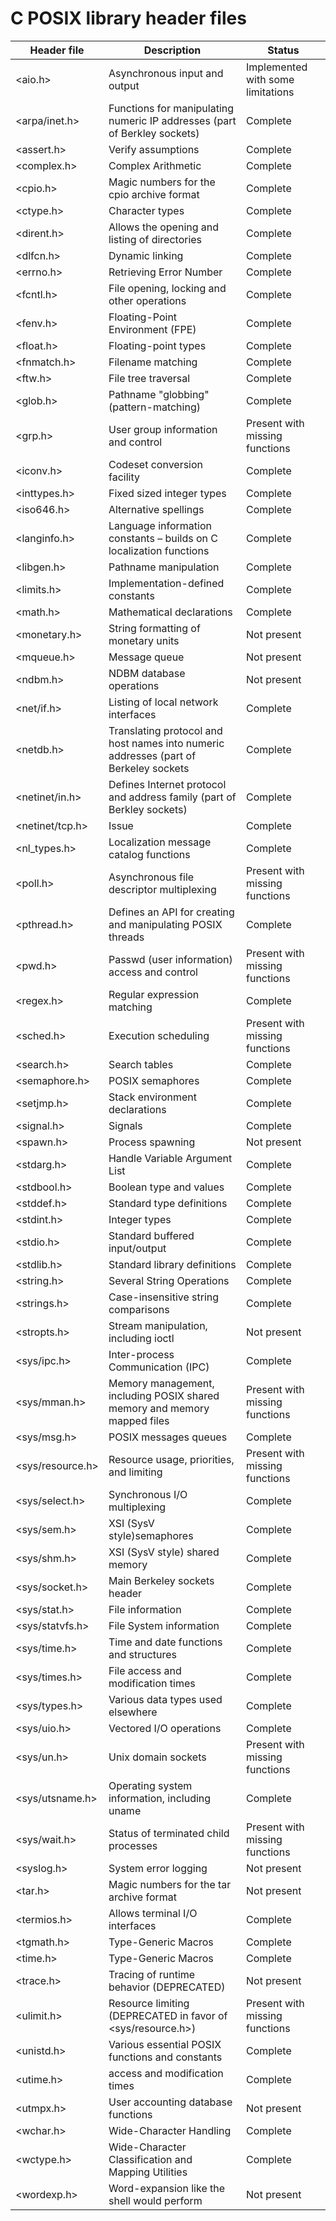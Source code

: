 # C POSIX library header files

| Header file              | Description                                                                           | Status                            |  
|--------------------------|---------------------------------------------------------------------------------------|-----------------------------------|
| <aio.h>                  | Asynchronous input and output                                                         | Implemented with some limitations |  
| <arpa/inet.h>            | Functions for manipulating numeric IP addresses (part of Berkley sockets)             | Complete                          |                                                    
| <assert.h>               | Verify assumptions                                                                    | Complete                          |                                                   
| <complex.h>              | Complex Arithmetic                                                                    | Complete                          |
| <cpio.h>                 | Magic numbers for the cpio archive format                                             | Complete                          |
| <ctype.h>                | Character types                                                                       | Complete                          |                                                    |
| <dirent.h>               | Allows the opening and listing of directories                                         | Complete                          |                                                   
| <dlfcn.h>                | Dynamic linking                                                                       | Complete                          |                                                  
| <errno.h>                | Retrieving Error Number                                                               | Complete                          |                                                 
| <fcntl.h>                | File opening, locking and other operations                                            | Complete                          |                                                
| <fenv.h>                 | Floating-Point Environment (FPE)                                                      | Complete                          |                                               
| <float.h>                | Floating-point types                                                                  | Complete                          |                                             
| <fnmatch.h>              | Filename matching                                                                     | Complete                          |                                             
| <ftw.h>                  | File tree traversal                                                                   | Complete                          |                                            
| <glob.h>                 | Pathname "globbing" (pattern-matching)                                                | Complete                          |
| <grp.h>                  | User group information and control                                                    | Present with missing functions    |                                                    
| <iconv.h>                | Codeset conversion facility                                                           | Complete                          |                                                   
| <inttypes.h>             | Fixed sized integer types                                                             | Complete                          |                                                  
| <iso646.h>               | Alternative spellings                                                                 | Complete                          |                                                 
| <langinfo.h>             | Language information constants – builds on C localization functions                   | Complete                          |                                                
| <libgen.h>               | Pathname manipulation                                                                 | Complete                          |                                               
| <limits.h>               | Implementation-defined constants                                                      | Complete                          |                                             
| <math.h>                 | Mathematical declarations                                                             | Complete                          |                                             
| <monetary.h>             | String formatting of monetary units                                                   | Not present                       |                                            
| <mqueue.h>               | Message queue                                                                         | Not present                       |                                           
| <ndbm.h>                 | NDBM database operations                                                              | Not present                       |                                          
| <net/if.h>               | Listing of local network interfaces                                                   | Complete                          |                                         
| <netdb.h>                | Translating protocol and host names into numeric addresses (part of Berkeley sockets  | Complete                          |                                        
| <netinet/in.h>           | Defines Internet protocol and address family (part of Berkley sockets)                | Complete                          |                                       
| <netinet/tcp.h>          | Issue                                                                                 | Complete                          |
| <nl_types.h>             | Localization message catalog functions                                                | Complete                          |                                                    
| <poll.h>                 | Asynchronous file descriptor multiplexing                                             | Present with missing functions    |
| <pthread.h>              | Defines an API for creating and manipulating POSIX threads                            | Complete                          |                                                    
| <pwd.h>                  | Passwd (user information) access and control                                          | Present with missing functions    |                                                    
| <regex.h>                | Regular expression matching                                                           | Complete                          |                                                    
| <sched.h>                | Execution scheduling                                                                  | Present with missing functions    |                                                    
| <search.h>               | Search tables                                                                         | Complete                          |                                                    
| <semaphore.h>            | POSIX semaphores                                                                      | Complete                          |
| <setjmp.h>               | Stack environment declarations                                                        | Complete                          |                                                   
| <signal.h>               | Signals                                                                               | Complete                          |
| <spawn.h>                | Process spawning                                                                      | Not present                       |
| <stdarg.h>               | Handle Variable Argument List                                                         | Complete                          |                                                    
| <stdbool.h>              | Boolean type and values                                                               | Complete                          |
| <stddef.h>               | Standard type definitions                                                             | Complete                          |                                                     
| <stdint.h>               | Integer types                                                                         | Complete                          |                                                     
| <stdio.h>                | Standard buffered input/output                                                        | Complete                          |  
| <stdlib.h>               | Standard library definitions                                                          | Complete                          |  
| <string.h>               | Several String Operations                                                             | Complete                          |  
| <strings.h>              | Case-insensitive string comparisons                                                   | Complete                          |  
| <stropts.h>              | Stream manipulation, including ioctl                                                  | Not present                       |  
| <sys/ipc.h>              | Inter-process Communication (IPC)                                                     | Complete                          |  
| <sys/mman.h>             | Memory management, including POSIX shared memory  and memory mapped files             | Present with missing functions    |  
| <sys/msg.h>              | POSIX messages queues                                                                 | Complete                          |  
| <sys/resource.h>         | Resource usage, priorities, and limiting                                              | Present with missing functions    |  
| <sys/select.h>           | Synchronous I/O multiplexing                                                          | Complete                          |  
| <sys/sem.h>              | XSI (SysV style)semaphores                                                            | Complete                          |  
| <sys/shm.h>              | XSI (SysV style) shared memory                                                        | Complete                          |  
| <sys/socket.h>           | Main Berkeley sockets header                                                          | Complete                          |  
| <sys/stat.h>             | File information                                                                      | Complete                          |  
| <sys/statvfs.h>          | File System information                                                               | Complete                          |  
| <sys/time.h>             | Time and date functions and structures                                                | Complete                          |  
| <sys/times.h>            | File access and modification times                                                    | Complete                          |  
| <sys/types.h>            | Various data types used elsewhere                                                     | Complete                          |  
| <sys/uio.h>              | Vectored I/O operations                                                               | Complete                          |  
| <sys/un.h>               | Unix domain sockets                                                                   | Present with missing functions    |  
| <sys/utsname.h>          | Operating system information, including uname                                         | Complete                          |  
| <sys/wait.h>             | Status of terminated child processes                                                  | Present with missing functions    |  
| <syslog.h>               | System error logging                                                                  | Not present                       |  
| <tar.h>                  | Magic numbers for the tar archive format                                              | Not present                       | 
| <termios.h>              | Allows terminal I/O interfaces                                                        | Complete                          |  
| <tgmath.h>               | Type-Generic Macros                                                                   | Complete                          |  
| <time.h>                 | Type-Generic Macros                                                                   | Complete                          |  
| <trace.h>                | Tracing of runtime behavior (DEPRECATED)                                              | Not present                       |  
| <ulimit.h>               | Resource limiting (DEPRECATED in favor of <sys/resource.h>)                           | Present with missing functions    |  
| <unistd.h>               | Various essential POSIX functions and constants                                       | Complete                          |  
| <utime.h>                | access and modification times                                                         | Complete                          |  
| <utmpx.h>                | User accounting database functions                                                    | Not present                       |  
| <wchar.h>                | Wide-Character Handling                                                               | Complete                          |  
| <wctype.h>               | Wide-Character Classification and Mapping Utilities                                   | Complete                          |  
| <wordexp.h>              | Word-expansion like the shell would perform                                           | Not present                       |  
